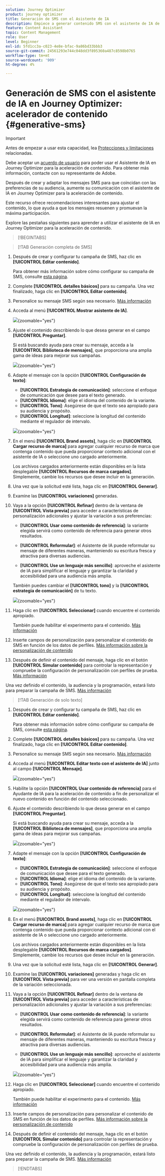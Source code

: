 ```yaml
---
solution: Journey Optimizer
product: journey optimizer
title: Generación de SMS con el Asistente de IA
description: Empiece a generar contenido SMS con el asistente de IA de Journey Optimizer para la aceleración de contenido
feature: Content Assistant
topic: Content Management
role: User
level: Beginner
exl-id: 5fd1cc3a-c023-4e8e-bfac-9a86bd33bbb3
source-git-commit: 24561293e744c048dd3f895360a487c8598b0765
workflow-type: tm+mt
source-wordcount: '909'
ht-degree: 4%

---
```


# Generación de SMS con el asistente de IA en Journey Optimizer: acelerador de contenido  {#generative-sms}

>[!IMPORTANT]
>
>Antes de empezar a usar esta capacidad, lea [Protecciones y limitaciones](gs-generative.md#generative-guardrails) relacionadas.
></br>
>
>Debe aceptar un [acuerdo de usuario](https://www.adobe.com/legal/licenses-terms/adobe-dx-gen-ai-user-guidelines.html) para poder usar el Asistente de IA en Journey Optimizer para la aceleración de contenido. Para obtener más información, contacte con su representante de Adobe.

Después de crear y adaptar los mensajes SMS para que coincidan con las preferencias de su audiencia, aumente su comunicación con el asistente de IA en Journey Optimizer para la aceleración de contenido.

Este recurso ofrece recomendaciones interesantes para ajustar el contenido, lo que ayuda a que los mensajes resuenen y promuevan la máxima participación.

Explore las pestañas siguientes para aprender a utilizar el asistente de IA en Journey Optimizer para la aceleración de contenido.

>[!BEGINTABS]

>[!TAB Generación completa de SMS]

1. Después de crear y configurar tu campaña de SMS, haz clic en **[!UICONTROL Editar contenido]**.

   Para obtener más información sobre cómo configurar su campaña de SMS, consulte [esta página](../sms/create-sms.md).

1. Complete **[!UICONTROL detalles básicos]** para su campaña. Una vez finalizado, haga clic en **[!UICONTROL Editar contenido]**.

1. Personalice su mensaje SMS según sea necesario. [Más información](../sms/create-sms.md)

1. Acceda al menú **[!UICONTROL Mostrar asistente de IA]**.

   ![](assets/sms-genai-1.png){zoomable="yes"}

1. Ajuste el contenido describiendo lo que desea generar en el campo **[!UICONTROL Preguntar]**.

   Si está buscando ayuda para crear su mensaje, acceda a la **[!UICONTROL Biblioteca de mensajes]**, que proporciona una amplia gama de ideas para mejorar sus campañas.

   ![](assets/sms-genai-2.png){zoomable="yes"}

1. Adapte el mensaje con la opción **[!UICONTROL Configuración de texto]**:

   * **[!UICONTROL Estrategia de comunicación]**: seleccione el enfoque de comunicación que desee para el texto generado.
   * **[!UICONTROL Idioma]**: elige el idioma del contenido de la variante.
   * **[!UICONTROL Tono]**: Asegúrese de que el texto sea apropiado para su audiencia y propósito.
   * **[!UICONTROL Longitud]**: seleccione la longitud del contenido mediante el regulador de intervalo.

   ![](assets/sms-genai-3.png){zoomable="yes"}

1. En el menú **[!UICONTROL Brand assets]**, haga clic en **[!UICONTROL Cargar recurso de marca]** para agregar cualquier recurso de marca que contenga contenido que pueda proporcionar contexto adicional con el asistente de IA o seleccione uno cargado anteriormente.

   Los archivos cargados anteriormente están disponibles en la lista desplegable **[!UICONTROL Recursos de marca cargados]**. Simplemente, cambie los recursos que desee incluir en la generación.

1. Una vez que la solicitud esté lista, haga clic en **[!UICONTROL Generar]**.

1. Examine las **[!UICONTROL variaciones]** generadas.

1. Vaya a la opción **[!UICONTROL Refinar]** dentro de la ventana de **[!UICONTROL Vista previa]** para acceder a características de personalización adicionales y ajustar la variación a sus preferencias:

   * **[!UICONTROL Usar como contenido de referencia]**: la variante elegida servirá como contenido de referencia para generar otros resultados.

   * **[!UICONTROL Reformular]**: el Asistente de IA puede reformular su mensaje de diferentes maneras, manteniendo su escritura fresca y atractiva para diversas audiencias.

   * **[!UICONTROL Use un lenguaje más sencillo]**: aproveche el asistente de IA para simplificar el lenguaje y garantizar la claridad y accesibilidad para una audiencia más amplia.

   También puedes cambiar el **[!UICONTROL tono]** y la **[!UICONTROL estrategia de comunicación]** de tu texto.

   ![](assets/sms-genai-4.png){zoomable="yes"}

1. Haga clic en **[!UICONTROL Seleccionar]** cuando encuentre el contenido apropiado.

   También puede habilitar el experimento para el contenido. [Más información](generative-experimentation.md)

1. Inserte campos de personalización para personalizar el contenido de SMS en función de los datos de perfiles. [Más información sobre la personalización de contenido](../personalization/personalize.md)

1. Después de definir el contenido del mensaje, haga clic en el botón **[!UICONTROL Simular contenido]** para controlar la representación y compruebe la configuración de personalización con perfiles de prueba. [Más información](../personalization/personalize.md)

Una vez definido el contenido, la audiencia y la programación, estará listo para preparar la campaña de SMS. [Más información](../campaigns/review-activate-campaign.md)

>[!TAB Generación de solo texto]

1. Después de crear y configurar tu campaña de SMS, haz clic en **[!UICONTROL Editar contenido]**.

   Para obtener más información sobre cómo configurar su campaña de SMS, consulte [esta página](../sms/create-sms.md).

1. Complete **[!UICONTROL detalles básicos]** para su campaña. Una vez finalizado, haga clic en **[!UICONTROL Editar contenido]**.

1. Personalice su mensaje SMS según sea necesario. [Más información](../sms/create-sms.md)

1. Acceda al menú **[!UICONTROL Editar texto con el asistente de IA]** junto al campo **[!UICONTROL Mensaje]**.

   ![](assets/sms-text-genai-1.png){zoomable="yes"}

1. Habilite la opción **[!UICONTROL Usar contenido de referencia]** para el Ayudante de IA para la aceleración de contenido a fin de personalizar el nuevo contenido en función del contenido seleccionado.

1. Ajuste el contenido describiendo lo que desea generar en el campo **[!UICONTROL Preguntar]**.

   Si está buscando ayuda para crear su mensaje, acceda a la **[!UICONTROL Biblioteca de mensajes]**, que proporciona una amplia gama de ideas para mejorar sus campañas.

   ![](assets/sms-text-genai-2.png){zoomable="yes"}

1. Adapte el mensaje con la opción **[!UICONTROL Configuración de texto]**:

   * **[!UICONTROL Estrategia de comunicación]**: seleccione el enfoque de comunicación que desee para el texto generado.
   * **[!UICONTROL Idioma]**: elige el idioma del contenido de la variante.
   * **[!UICONTROL Tono]**: Asegúrese de que el texto sea apropiado para su audiencia y propósito.
   * **[!UICONTROL Longitud]**: seleccione la longitud del contenido mediante el regulador de intervalo.

   ![](assets/sms-text-genai-3.png){zoomable="yes"}

1. En el menú **[!UICONTROL Brand assets]**, haga clic en **[!UICONTROL Cargar recurso de marca]** para agregar cualquier recurso de marca que contenga contenido que pueda proporcionar contexto adicional con el asistente de IA o seleccione uno cargado anteriormente.

   Los archivos cargados anteriormente están disponibles en la lista desplegable **[!UICONTROL Recursos de marca cargados]**. Simplemente, cambie los recursos que desee incluir en la generación.

1. Una vez que la solicitud esté lista, haga clic en **[!UICONTROL Generar]**.

1. Examine las **[!UICONTROL variaciones]** generadas y haga clic en **[!UICONTROL Vista previa]** para ver una versión en pantalla completa de la variación seleccionada.

1. Vaya a la opción **[!UICONTROL Refinar]** dentro de la ventana de **[!UICONTROL Vista previa]** para acceder a características de personalización adicionales y ajustar la variación a sus preferencias:

   * **[!UICONTROL Usar como contenido de referencia]**: la variante elegida servirá como contenido de referencia para generar otros resultados.

   * **[!UICONTROL Reformular]**: el Asistente de IA puede reformular su mensaje de diferentes maneras, manteniendo su escritura fresca y atractiva para diversas audiencias.

   * **[!UICONTROL Use un lenguaje más sencillo]**: aproveche el asistente de IA para simplificar el lenguaje y garantizar la claridad y accesibilidad para una audiencia más amplia.

   ![](assets/sms-text-genai-4.png){zoomable="yes"}

1. Haga clic en **[!UICONTROL Seleccionar]** cuando encuentre el contenido apropiado.

   También puede habilitar el experimento para el contenido. [Más información](generative-experimentation.md)

1. Inserte campos de personalización para personalizar el contenido de SMS en función de los datos de perfiles. [Más información sobre la personalización de contenido](../personalization/personalize.md)

1. Después de definir el contenido del mensaje, haga clic en el botón **[!UICONTROL Simular contenido]** para controlar la representación y compruebe la configuración de personalización con perfiles de prueba.

Una vez definido el contenido, la audiencia y la programación, estará listo para preparar la campaña de SMS. [Más información](../campaigns/review-activate-campaign.md)

>[!ENDTABS]
